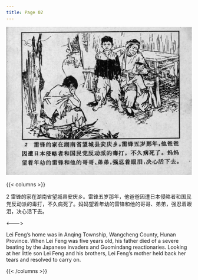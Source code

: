 ```yaml
---
title: Page 02
---
```


![leifeng page](./../../images/leifeng/seifert0522_lf_0007_0.jpg)

{{< columns >}}

2 雷锋的家在湖南省望城县安庆乡。雷锋五岁那年，他爸爸因遭日本侵略者和国民党反动派的毒打，不久病死了。妈妈望着年幼的雷锋和他的哥哥、弟弟，强忍着眼泪，决心活下去。

<--->

Lei Feng’s home was in Anqing Township, Wangcheng County, Hunan Province. When Lei Feng was five years old, his father died of a severe beating by the Japanese invaders and Guomindang reactionaries. Looking at her little son Lei Feng and his brothers, Lei Feng’s mother held back her tears and resolved to carry on.

{{< /columns >}}
